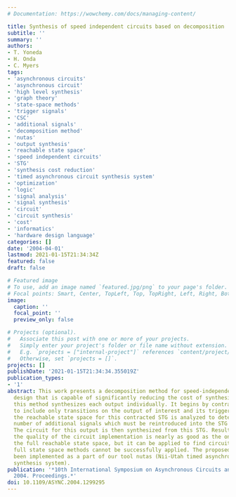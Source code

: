 ```yaml
---
# Documentation: https://wowchemy.com/docs/managing-content/

title: Synthesis of speed independent circuits based on decomposition
subtitle: ''
summary: ''
authors:
- T. Yoneda
- H. Onda
- C. Myers
tags:
- 'asynchronous circuits'
- 'asynchronous circuit'
- 'high level synthesis'
- 'graph theory'
- 'state-space methods'
- 'trigger signals'
- 'CSC'
- 'additional signals'
- 'decomposition method'
- 'nutas'
- 'output synthesis'
- 'reachable state space'
- 'speed independent circuits'
- 'STG'
- 'synthesis cost reduction'
- 'timed asynchronous circuit synthesis system'
- 'optimization'
- 'logic'
- 'signal analysis'
- 'signal synthesis'
- 'circuit'
- 'circuit synthesis'
- 'cost'
- 'informatics'
- 'hardware design language'
categories: []
date: '2004-04-01'
lastmod: 2021-01-15T21:34:34Z
featured: false
draft: false

# Featured image
# To use, add an image named `featured.jpg/png` to your page's folder.
# Focal points: Smart, Center, TopLeft, Top, TopRight, Left, Right, BottomLeft, Bottom, BottomRight.
image:
  caption: ''
  focal_point: ''
  preview_only: false

# Projects (optional).
#   Associate this post with one or more of your projects.
#   Simply enter your project's folder or file name without extension.
#   E.g. `projects = ["internal-project"]` references `content/project/deep-learning/index.md`.
#   Otherwise, set `projects = []`.
projects: []
publishDate: '2021-01-15T21:34:34.355019Z'
publication_types:
- '1'
abstract: This work presents a decomposition method for speed-independent circuit
  design that is capable of significantly reducing the cost of synthesis. In particular,
  this method synthesizes each output individually. It begins by contracting the STG
  to include only transitions on the output of interest and its trigger signals. Next,
  the reachable state space for this contracted STG is analyzed to determine a minimal
  number of additional signals which must be reintroduced into the STG to obtain CSC.
  The circuit for this output is then synthesized from this STG. Results show that
  the quality of the circuit implementation is nearly as good as the one found from
  the full reachable state space, but it can be applied to find circuits for which
  full state space methods cannot be successfully applied. The proposed method has
  been implemented as a part of our tool nutas (Nii-Utah timed asynchronous circuit
  synthesis system).
publication: '*10th International Symposium on Asynchronous Circuits and Systems,
  2004. Proceedings.*'
doi: 10.1109/ASYNC.2004.1299295
---
```


